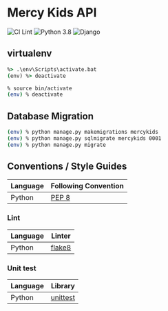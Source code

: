 # Mercy Kids API
![CI Lint](https://github.com/mercy-project/mercy-kids-django/workflows/Lint/badge.svg)
![Python 3.8](https://img.shields.io/badge/Python-3.8-blue.svg?logo=python)
![Django](https://img.shields.io/badge/Django-3.1.5-yellowgreen.svg?logo=django)

## virtualenv
```bat
%> .\env\Scripts\activate.bat
(env) %> deactivate
```
```bash
% source bin/activate
(env) % deactivate
```

## Database Migration
```bash
(env) % python manage.py makemigrations mercykids
(env) % python manage.py sqlmigrate mercykids 0001
(env) % python manage.py migrate
```

## Conventions / Style Guides
| Language | Following Convention |
| -------- | -------------------- |
| Python   | [PEP 8](https://www.python.org/dev/peps/pep-0008/) |

### Lint
| Language | Linter |
| -------- | ------ |
| Python   | [flake8](http://flake8.pycqa.org) |

### Unit test
| Language | Library |
| -------- | ------- |
| Python   | [unittest](https://docs.python.org/3/library/unittest.html) |